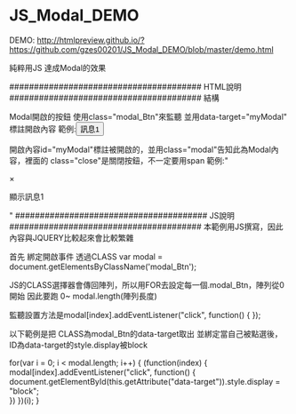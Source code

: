 # JS_Modal_DEMO

DEMO:
http://htmlpreview.github.io/?https://github.com/gzes00201/JS_Modal_DEMO/blob/master/demo.html

純粹用JS 達成Modal的效果

####################################### HTML說明 #######################################
結構

Modal開啟的按鈕 使用class="modal_Btn"來監聽 並用data-target="myModal" 標註開啟內容
範例:<button class="modal_Btn" data-target="myModal">訊息1</button>



開啟內容id="myModal"標註被開啟的，並用class="modal"告知此為Modal內容，裡面的 class="close"是關閉按鈕，不一定要用span
範例:"
<div id="myModal" class="modal">
  <div class="modal-content">
    <span class="close">&times;</span>
    <p>顯示訊息1</p>
  </div>
</div>
"
####################################### JS說明 #######################################
本範例用JS撰寫，因此內容與JQUERY比較起來會比較繁雜

首先
綁定開啟事件 透過CLASS
var modal = document.getElementsByClassName('modal_Btn');

JS的CLASS選擇器會傳回陣列，所以用FOR去設定每一個.modal_Btn，陣列從0開始
因此要跑 0~ modal.length(陣列長度)

監聽設置方法是modal[index].addEventListener("click", function() { });

以下範例是把
CLASS為modal_Btn的data-target取出
並綁定當自己被點選後，ID為data-target的style.display被block

for(var i = 0; i < modal.length; i++) {
  (function(index) {
    modal[index].addEventListener("click", function() { 
       document.getElementById(this.getAttribute("data-target")).style.display = "block";       
     })
  })(i);
}
